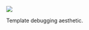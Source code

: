 ![](https://db-feed.s3.amazonaws.com/legacy/shot-2020-07-01_17-26-01-1593638799.png)

Template debugging aesthetic.